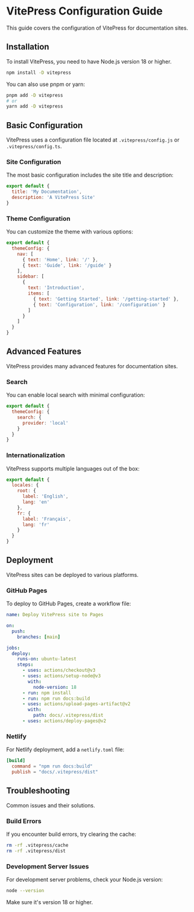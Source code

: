 # VitePress Configuration Guide

This guide covers the configuration of VitePress for documentation sites.

## Installation

To install VitePress, you need to have Node.js version 18 or higher.

```bash
npm install -D vitepress
```

You can also use pnpm or yarn:

```bash
pnpm add -D vitepress
# or
yarn add -D vitepress
```

## Basic Configuration

VitePress uses a configuration file located at `.vitepress/config.js` or `.vitepress/config.ts`.

### Site Configuration

The most basic configuration includes the site title and description:

```javascript
export default {
  title: 'My Documentation',
  description: 'A VitePress Site'
}
```

### Theme Configuration

You can customize the theme with various options:

```javascript
export default {
  themeConfig: {
    nav: [
      { text: 'Home', link: '/' },
      { text: 'Guide', link: '/guide' }
    ],
    sidebar: [
      {
        text: 'Introduction',
        items: [
          { text: 'Getting Started', link: '/getting-started' },
          { text: 'Configuration', link: '/configuration' }
        ]
      }
    ]
  }
}
```

## Advanced Features

VitePress provides many advanced features for documentation sites.

### Search

You can enable local search with minimal configuration:

```javascript
export default {
  themeConfig: {
    search: {
      provider: 'local'
    }
  }
}
```

### Internationalization

VitePress supports multiple languages out of the box:

```javascript
export default {
  locales: {
    root: {
      label: 'English',
      lang: 'en'
    },
    fr: {
      label: 'Français',
      lang: 'fr'
    }
  }
}
```

## Deployment

VitePress sites can be deployed to various platforms.

### GitHub Pages

To deploy to GitHub Pages, create a workflow file:

```yaml
name: Deploy VitePress site to Pages

on:
  push:
    branches: [main]

jobs:
  deploy:
    runs-on: ubuntu-latest
    steps:
      - uses: actions/checkout@v3
      - uses: actions/setup-node@v3
        with:
          node-version: 18
      - run: npm install
      - run: npm run docs:build
      - uses: actions/upload-pages-artifact@v2
        with:
          path: docs/.vitepress/dist
      - uses: actions/deploy-pages@v2
```

### Netlify

For Netlify deployment, add a `netlify.toml` file:

```toml
[build]
  command = "npm run docs:build"
  publish = "docs/.vitepress/dist"
```

## Troubleshooting

Common issues and their solutions.

### Build Errors

If you encounter build errors, try clearing the cache:

```bash
rm -rf .vitepress/cache
rm -rf .vitepress/dist
```

### Development Server Issues

For development server problems, check your Node.js version:

```bash
node --version
```

Make sure it's version 18 or higher.